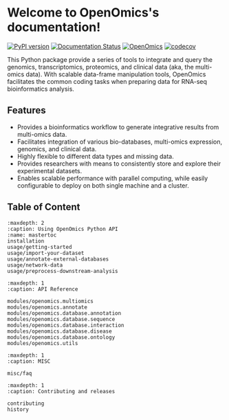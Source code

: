 # Welcome to OpenOmics's documentation!

[![PyPI version](https://badge.fury.io/py/openomics.svg)](https://badge.fury.io/py/openomics)
[![Documentation Status](https://readthedocs.org/projects/openomics/badge/?version=latest)](https://openomics.readthedocs.io/en/latest/?badge=latest)
[![OpenOmics](https://github.com/BioMeCIS-Lab/OpenOmics/actions/workflows/python-package.yml/badge.svg?branch=master)](https://github.com/BioMeCIS-Lab/OpenOmics/actions/workflows/python-package.yml)
[![codecov](https://codecov.io/gh/BioMeCIS-Lab/OpenOmics/branch/master/graph/badge.svg?token=WAN3PJwM42)](https://codecov.io/gh/BioMeCIS-Lab/OpenOmics)

This Python package provide a series of tools to integrate and query the genomics, transcriptomics, proteomics, and
clinical data (aka, the multi-omics data). With scalable data-frame manipulation tools, OpenOmics facilitates the common
coding tasks when preparing data for RNA-seq bioinformatics analysis.

## Features

- Provides a bioinformatics workflow to generate integrative results from multi-omics data.
- Facilitates integration of various bio-databases, multi-omics expression, genomics, and clinical data.
- Highly flexible to different data types and missing data.
- Provides researchers with means to consistently store and explore their experimental datasets.
- Enables scalable performance with parallel computing, while easily configurable to deploy on both single machine and a
  cluster.

## Table of Content

```{toctree}
:maxdepth: 2
:caption: Using OpenOmics Python API
:name: mastertoc
installation
usage/getting-started
usage/import-your-dataset
usage/annotate-external-databases
usage/network-data
usage/preprocess-downstream-analysis
```

```{toctree}
:maxdepth: 1
:caption: API Reference

modules/openomics.multiomics
modules/openomics.annotate
modules/openomics.database.annotation
modules/openomics.database.sequence
modules/openomics.database.interaction
modules/openomics.database.disease
modules/openomics.database.ontology
modules/openomics.utils
```


```{toctree}
:maxdepth: 1
:caption: MISC

misc/faq
```


```{toctree}
:maxdepth: 1
:caption: Contributing and releases

contributing
history
```
